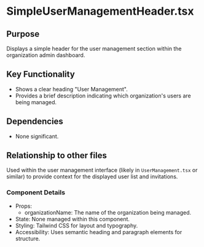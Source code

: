 # SimpleUserManagementHeader.tsx

## Purpose
Displays a simple header for the user management section within the organization admin dashboard.

## Key Functionality
- Shows a clear heading "User Management".
- Provides a brief description indicating which organization's users are being managed.

## Dependencies
- None significant.

## Relationship to other files
Used within the user management interface (likely in `UserManagement.tsx` or similar) to provide context for the displayed user list and invitations.

### Component Details
- Props:
  - organizationName: The name of the organization being managed.
- State: None managed within this component.
- Styling: Tailwind CSS for layout and typography.
- Accessibility: Uses semantic heading and paragraph elements for structure.